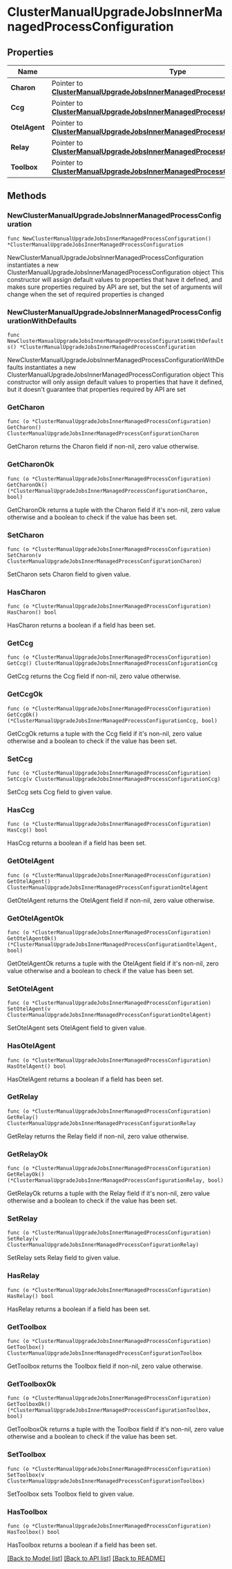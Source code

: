 # ClusterManualUpgradeJobsInnerManagedProcessConfiguration

## Properties

Name | Type | Description | Notes
------------ | ------------- | ------------- | -------------
**Charon** | Pointer to [**ClusterManualUpgradeJobsInnerManagedProcessConfigurationCharon**](ClusterManualUpgradeJobsInnerManagedProcessConfigurationCharon.md) |  | [optional] 
**Ccg** | Pointer to [**ClusterManualUpgradeJobsInnerManagedProcessConfigurationCcg**](ClusterManualUpgradeJobsInnerManagedProcessConfigurationCcg.md) |  | [optional] 
**OtelAgent** | Pointer to [**ClusterManualUpgradeJobsInnerManagedProcessConfigurationOtelAgent**](ClusterManualUpgradeJobsInnerManagedProcessConfigurationOtelAgent.md) |  | [optional] 
**Relay** | Pointer to [**ClusterManualUpgradeJobsInnerManagedProcessConfigurationRelay**](ClusterManualUpgradeJobsInnerManagedProcessConfigurationRelay.md) |  | [optional] 
**Toolbox** | Pointer to [**ClusterManualUpgradeJobsInnerManagedProcessConfigurationToolbox**](ClusterManualUpgradeJobsInnerManagedProcessConfigurationToolbox.md) |  | [optional] 

## Methods

### NewClusterManualUpgradeJobsInnerManagedProcessConfiguration

`func NewClusterManualUpgradeJobsInnerManagedProcessConfiguration() *ClusterManualUpgradeJobsInnerManagedProcessConfiguration`

NewClusterManualUpgradeJobsInnerManagedProcessConfiguration instantiates a new ClusterManualUpgradeJobsInnerManagedProcessConfiguration object
This constructor will assign default values to properties that have it defined,
and makes sure properties required by API are set, but the set of arguments
will change when the set of required properties is changed

### NewClusterManualUpgradeJobsInnerManagedProcessConfigurationWithDefaults

`func NewClusterManualUpgradeJobsInnerManagedProcessConfigurationWithDefaults() *ClusterManualUpgradeJobsInnerManagedProcessConfiguration`

NewClusterManualUpgradeJobsInnerManagedProcessConfigurationWithDefaults instantiates a new ClusterManualUpgradeJobsInnerManagedProcessConfiguration object
This constructor will only assign default values to properties that have it defined,
but it doesn't guarantee that properties required by API are set

### GetCharon

`func (o *ClusterManualUpgradeJobsInnerManagedProcessConfiguration) GetCharon() ClusterManualUpgradeJobsInnerManagedProcessConfigurationCharon`

GetCharon returns the Charon field if non-nil, zero value otherwise.

### GetCharonOk

`func (o *ClusterManualUpgradeJobsInnerManagedProcessConfiguration) GetCharonOk() (*ClusterManualUpgradeJobsInnerManagedProcessConfigurationCharon, bool)`

GetCharonOk returns a tuple with the Charon field if it's non-nil, zero value otherwise
and a boolean to check if the value has been set.

### SetCharon

`func (o *ClusterManualUpgradeJobsInnerManagedProcessConfiguration) SetCharon(v ClusterManualUpgradeJobsInnerManagedProcessConfigurationCharon)`

SetCharon sets Charon field to given value.

### HasCharon

`func (o *ClusterManualUpgradeJobsInnerManagedProcessConfiguration) HasCharon() bool`

HasCharon returns a boolean if a field has been set.

### GetCcg

`func (o *ClusterManualUpgradeJobsInnerManagedProcessConfiguration) GetCcg() ClusterManualUpgradeJobsInnerManagedProcessConfigurationCcg`

GetCcg returns the Ccg field if non-nil, zero value otherwise.

### GetCcgOk

`func (o *ClusterManualUpgradeJobsInnerManagedProcessConfiguration) GetCcgOk() (*ClusterManualUpgradeJobsInnerManagedProcessConfigurationCcg, bool)`

GetCcgOk returns a tuple with the Ccg field if it's non-nil, zero value otherwise
and a boolean to check if the value has been set.

### SetCcg

`func (o *ClusterManualUpgradeJobsInnerManagedProcessConfiguration) SetCcg(v ClusterManualUpgradeJobsInnerManagedProcessConfigurationCcg)`

SetCcg sets Ccg field to given value.

### HasCcg

`func (o *ClusterManualUpgradeJobsInnerManagedProcessConfiguration) HasCcg() bool`

HasCcg returns a boolean if a field has been set.

### GetOtelAgent

`func (o *ClusterManualUpgradeJobsInnerManagedProcessConfiguration) GetOtelAgent() ClusterManualUpgradeJobsInnerManagedProcessConfigurationOtelAgent`

GetOtelAgent returns the OtelAgent field if non-nil, zero value otherwise.

### GetOtelAgentOk

`func (o *ClusterManualUpgradeJobsInnerManagedProcessConfiguration) GetOtelAgentOk() (*ClusterManualUpgradeJobsInnerManagedProcessConfigurationOtelAgent, bool)`

GetOtelAgentOk returns a tuple with the OtelAgent field if it's non-nil, zero value otherwise
and a boolean to check if the value has been set.

### SetOtelAgent

`func (o *ClusterManualUpgradeJobsInnerManagedProcessConfiguration) SetOtelAgent(v ClusterManualUpgradeJobsInnerManagedProcessConfigurationOtelAgent)`

SetOtelAgent sets OtelAgent field to given value.

### HasOtelAgent

`func (o *ClusterManualUpgradeJobsInnerManagedProcessConfiguration) HasOtelAgent() bool`

HasOtelAgent returns a boolean if a field has been set.

### GetRelay

`func (o *ClusterManualUpgradeJobsInnerManagedProcessConfiguration) GetRelay() ClusterManualUpgradeJobsInnerManagedProcessConfigurationRelay`

GetRelay returns the Relay field if non-nil, zero value otherwise.

### GetRelayOk

`func (o *ClusterManualUpgradeJobsInnerManagedProcessConfiguration) GetRelayOk() (*ClusterManualUpgradeJobsInnerManagedProcessConfigurationRelay, bool)`

GetRelayOk returns a tuple with the Relay field if it's non-nil, zero value otherwise
and a boolean to check if the value has been set.

### SetRelay

`func (o *ClusterManualUpgradeJobsInnerManagedProcessConfiguration) SetRelay(v ClusterManualUpgradeJobsInnerManagedProcessConfigurationRelay)`

SetRelay sets Relay field to given value.

### HasRelay

`func (o *ClusterManualUpgradeJobsInnerManagedProcessConfiguration) HasRelay() bool`

HasRelay returns a boolean if a field has been set.

### GetToolbox

`func (o *ClusterManualUpgradeJobsInnerManagedProcessConfiguration) GetToolbox() ClusterManualUpgradeJobsInnerManagedProcessConfigurationToolbox`

GetToolbox returns the Toolbox field if non-nil, zero value otherwise.

### GetToolboxOk

`func (o *ClusterManualUpgradeJobsInnerManagedProcessConfiguration) GetToolboxOk() (*ClusterManualUpgradeJobsInnerManagedProcessConfigurationToolbox, bool)`

GetToolboxOk returns a tuple with the Toolbox field if it's non-nil, zero value otherwise
and a boolean to check if the value has been set.

### SetToolbox

`func (o *ClusterManualUpgradeJobsInnerManagedProcessConfiguration) SetToolbox(v ClusterManualUpgradeJobsInnerManagedProcessConfigurationToolbox)`

SetToolbox sets Toolbox field to given value.

### HasToolbox

`func (o *ClusterManualUpgradeJobsInnerManagedProcessConfiguration) HasToolbox() bool`

HasToolbox returns a boolean if a field has been set.


[[Back to Model list]](../README.md#documentation-for-models) [[Back to API list]](../README.md#documentation-for-api-endpoints) [[Back to README]](../README.md)


